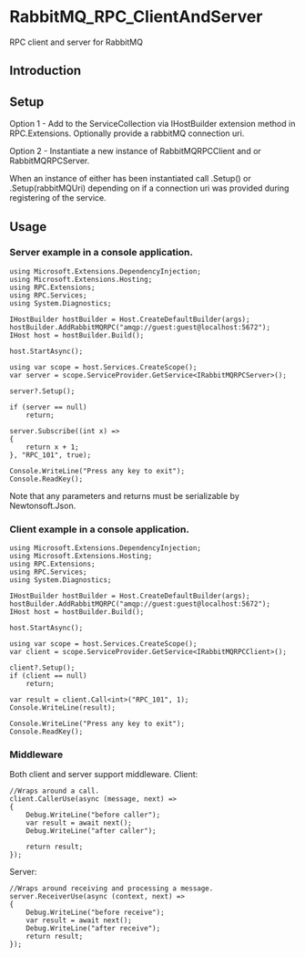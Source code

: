 # RabbitMQ_RPC_ClientAndServer
RPC client and server for RabbitMQ

## Introduction

## Setup
Option 1 - Add to the ServiceCollection via IHostBuilder extension method in RPC.Extensions.
    Optionally provide a rabbitMQ connection uri.

Option 2 - Instantiate a new instance of RabbitMQRPCClient and or RabbitMQRPCServer.

When an instance of either has been instantiated call .Setup() or .Setup(rabbitMQUri) depending on if a connection uri was provided during registering of the service.

## Usage
### Server example in a console application.
```
using Microsoft.Extensions.DependencyInjection;
using Microsoft.Extensions.Hosting;
using RPC.Extensions;
using RPC.Services;
using System.Diagnostics;

IHostBuilder hostBuilder = Host.CreateDefaultBuilder(args);
hostBuilder.AddRabbitMQRPC("amqp://guest:guest@localhost:5672");
IHost host = hostBuilder.Build();

host.StartAsync();

using var scope = host.Services.CreateScope();
var server = scope.ServiceProvider.GetService<IRabbitMQRPCServer>();

server?.Setup();

if (server == null)
    return;

server.Subscribe((int x) => 
{ 
    return x + 1;
}, "RPC_101", true);

Console.WriteLine("Press any key to exit");
Console.ReadKey();
```
Note that any parameters and returns must be serializable by Newtonsoft.Json.

### Client example in a console application.
```
using Microsoft.Extensions.DependencyInjection;
using Microsoft.Extensions.Hosting;
using RPC.Extensions;
using RPC.Services;
using System.Diagnostics;

IHostBuilder hostBuilder = Host.CreateDefaultBuilder(args);
hostBuilder.AddRabbitMQRPC("amqp://guest:guest@localhost:5672");
IHost host = hostBuilder.Build();

host.StartAsync();

using var scope = host.Services.CreateScope();
var client = scope.ServiceProvider.GetService<IRabbitMQRPCClient>();

client?.Setup();
if (client == null)
    return;

var result = client.Call<int>("RPC_101", 1);
Console.WriteLine(result);

Console.WriteLine("Press any key to exit");
Console.ReadKey();
```

### Middleware
Both client and server support middleware.
Client:
```
//Wraps around a call.
client.CallerUse(async (message, next) =>
{
    Debug.WriteLine("before caller");
    var result = await next();
    Debug.WriteLine("after caller");

    return result;
});
```
Server:
```
//Wraps around receiving and processing a message.
server.ReceiverUse(async (context, next) =>
{
    Debug.WriteLine("before receive");
    var result = await next();
    Debug.WriteLine("after receive");
    return result;
});
```

